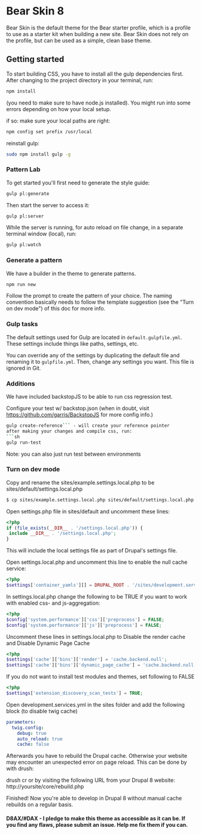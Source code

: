 # Bear Skin 8

Bear Skin is the default theme for the Bear starter profile, which is a profile to use as a starter kit when building a new site. Bear Skin does not rely on the profile, but can be used as a simple, clean base theme.

## Getting started
To start building CSS, you have to install all the gulp dependencies first. After changing to the project directory in your terminal, run:
```sh
npm install
```
(you need to make sure to have node.js installed). You might run into some errors depending on how your local setup.

if so:
make sure your local paths are right:
```sh
npm config set prefix /usr/local
```
reinstall gulp:
```sh
sudo npm install gulp -g
```

### Pattern Lab

To get started you'll first need to generate the style guide:
```sh
gulp pl:generate
```
Then start the server to access it:
```sh
gulp pl:server
```
While the server is running, for auto reload on file change, in a separate terminal window (local), run:
```sh
gulp pl:watch
```

### Generate a pattern
We have a builder in the theme to generate patterns.
```sh
npm run new
```
Follow the prompt to create the pattern of your choice. The naming convention basically needs to follow the template suggestion (see the "Turn on dev mode") of this doc for more info.

### Gulp tasks
The default settings used for Gulp are located in `default.gulpfile.yml`. These settings include things like paths, settings, etc.

You can override any of the settings by duplicating the default file and renaming it to `gulpfile.yml`. Then, change any settings you want. This file is ignored in Git.


### Additions
We have included backstopJS to be able to run css regression test.

Configure your test w/ backstop.json (when in doubt, visit https://github.com/garris/BackstopJS for more config info.)
```sh
gulp create-reference``` - will create your reference pointer
after making your changes and compile css, run:
```sh
gulp run-test
```
Note: you can also just run test between environments


### Turn on dev mode

Copy and rename the sites/example.settings.local.php to be sites/default/settings.local.php
```sh
$ cp sites/example.settings.local.php sites/default/settings.local.php
```
Open settings.php file in sites/default and uncomment these lines:

```php
<?php
if (file_exists(__DIR__ . '/settings.local.php')) {
 include __DIR__ . '/settings.local.php';
}
```

This will include the local settings file as part of Drupal's settings file.

Open settings.local.php and uncomment this line to enable the null cache service:

```php
<?php
$settings['container_yamls'][] = DRUPAL_ROOT . '/sites/development.services.yml';
```

In settings.local.php change the following to be TRUE if you want to work with enabled css- and js-aggregation:

```php
<?php
$config['system.performance']['css']['preprocess'] = FALSE;
$config['system.performance']['js']['preprocess'] = FALSE;
```

Uncomment these lines in settings.local.php to Disable the render cache and Disable Dynamic Page Cache

```php
<?php
$settings['cache']['bins']['render'] = 'cache.backend.null';
$settings['cache']['bins']['dynamic_page_cache'] = 'cache.backend.null';
```

If you do not want to install test modules and themes, set following to FALSE

```php
<?php
$settings['extension_discovery_scan_tests'] = TRUE;
```

Open development.services.yml in the sites folder and add the following block (to disable twig cache)

```yaml
parameters:
  twig.config:
    debug: true
    auto_reload: true
    cache: false
```

Afterwards you have to rebuild the Drupal cache. Otherwise your website may encounter an unexpected error on page reload. This can be done by with drush:

drush cr or by visiting the following URL from your Drupal 8 website:
http://yoursite/core/rebuild.php

Finished! Now you're able to develop in Drupal 8 without manual cache rebuilds on a regular basis.

#### D8AX/#DAX - I pledge to make this theme as accessible as it can be. If you find any flaws, please submit an issue. Help me fix them if you can.

